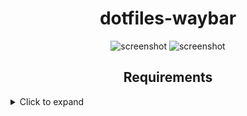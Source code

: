<h1 align="center">dotfiles-waybar</h1>
<p align="center">
  <img src="https://github.com/user-attachments/assets/7d327942-7073-4c06-af9e-08aedbe059af" alt="screenshot" >
  <img src="https://github.com/user-attachments/assets/04a1a631-0444-480d-8da2-2bc5fa1cbba2" alt="screenshot" >
</p>

<h2 align="center">Requirements</h2>

<details>
  <summary>Click to expand</summary>
  
  <ul>
    <li><a href="https://github.com/hyprwm/hyprland">hyprland</a> (Arch: <a href="https://archlinux.org/packages/extra/x86_64/hyprland">hyprland</a>)</li>
    <li><a href="https://github.com/LGFae/swww">swww</a> (Arch: <a href="https://archlinux.org/packages/extra/x86_64/swww">swww</a>)</li>
    <li><a href="https://github.com/hyprwm/hyprlock">hyprlock</a> (Arch: <a href="https://archlinux.org/extra/extra/x86_64/hyprlock">hyprlock</a>)</li>
    <li><a href="https://github.com/hyprwm/hypridle">hypridle</a> (Arch: <a href="https://archlinux.org/packages/extra/x86_64/hypridle">hypridle</a>)</li>
    <li><a href="https://github.com/Alexays/Waybar">waybar</a> (Arch: <a href="https://archlinux.org/packages/extra/x86_64/waybar">waybar</a>)</li>
    <li><a href="https://github.com/lbonn/rofi">rofi-wayland</a> (Arch: <a href="https://archlinux.org/packages/extra/x86_64/rofi-wayland">rofi-wayland</a>)</li>
    <li><a href="https://github.com/romkatv/powerlevel10k#meslo-nerd-font-patched-for-powerlevel10k">MesloLGS Nerd Font patched for powerlevel10k</a> (Arch: <a href="https://aur.archlinux.org/packages/ttf-meslo-nerd-font-powerlevel10k">ttf-meslo-nerd-font-powerlevel10k</a>)</li>
    <li><a href="https://github.com/ryanoasis/nerd-fonts/">MesloLGS Nerd Font</a> (Arch: <a href="https://archlinux.org/packages/extra/any/ttf-meslo-nerd">ttf-meslo-nerd</a>)</li>
    <li>qt5-wayland qt6-wayland</li>
    <li><a href="https://sr.ht/~emersion/grim/">grim</a> (Arch: <a href="https://archlinux.org/packages/extra/x86_64/grim">grim</a>)</li>
    <li><a href="https://github.com/emersion/slurp">slurp</a> (Arch: <a href="https://archlinux.org/packages/extra/x86_64/slurp">slurp</a>)</li>
    <li><a href="https://github.com/bugaevc/wl-clipboard">wl-clipboard</a> (Arch: <a href="https://archlinux.org/packages/extra/x86_64/wl-clipboard">wl-clipboard</a>)</li>
    <li><a href="https://gitlab.gnome.org/GNOME/gnome-keyring">gnome-keyring-daemon</a> (Arch: <a href="https://archlinux.org/packages/extra/x86_64/gnome-keyring">gnome-keyring</a>)</li>
    <li><a href="https://invent.kde.org/plasma/polkit-kde-agent-1">polkit-kde-agent</a> (Arch: <a href="https://archlinux.org/packages/extra/x86_64/polkit-kde-agent">polkit-kde-agent</a>)</li>
    <li><a href="https://gitlab.gnome.org/GNOME/network-manager-applet">network-manager-applet</a> (Arch: <a href="https://archlinux.org/packages/extra/x86_64/network-manager-applet">network-manager-applet</a>)</li>
    <li><a href="https://github.com/kovidgoyal/kitty">kitty</a> (Arch: <a href="https://archlinux.org/packages/extra/x86_64/kitty">kitty</a>)</li>
    <li><a href="https://github.com/Alex313031/thorium">thorium-browser</a> (Arch: <a href="https://aur.archlinux.org/packages/thorium-browser-bin">thorium</a>)</li>
    <li><a href="https://github.com/microsoft/vscode">vscode</a> (Arch: <a href="https://archlinux.org/packages/extra/x86_64/code">code</a>)</li>
    <li><a href="https://github.com/romkatv/powerlevel10k">powerlevel10k</a> (Arch: <a href="https://aur.archlinux.org/packages/zsh-theme-powerlevel10k-git">powerlevel10k</a>)</li>
    <li><a href="https://github.com/zsh-users/zsh-autosuggestions">zsh-autosuggestions</a> (AUR: <a href="https://aur.archlinux.org/packages/zsh-autosuggestions">zsh-autosuggestions</a>)</li>
    <li><a href="https://github.com/zsh-users/zsh-syntax-highlighting">zsh-syntax-highlighting</a> (AUR: <a href="https://aur.archlinux.org/packages/zsh-syntax-highlighting-git">zsh-syntax-highlighting</a>)</li>
  </ul>
</details>
<br>



